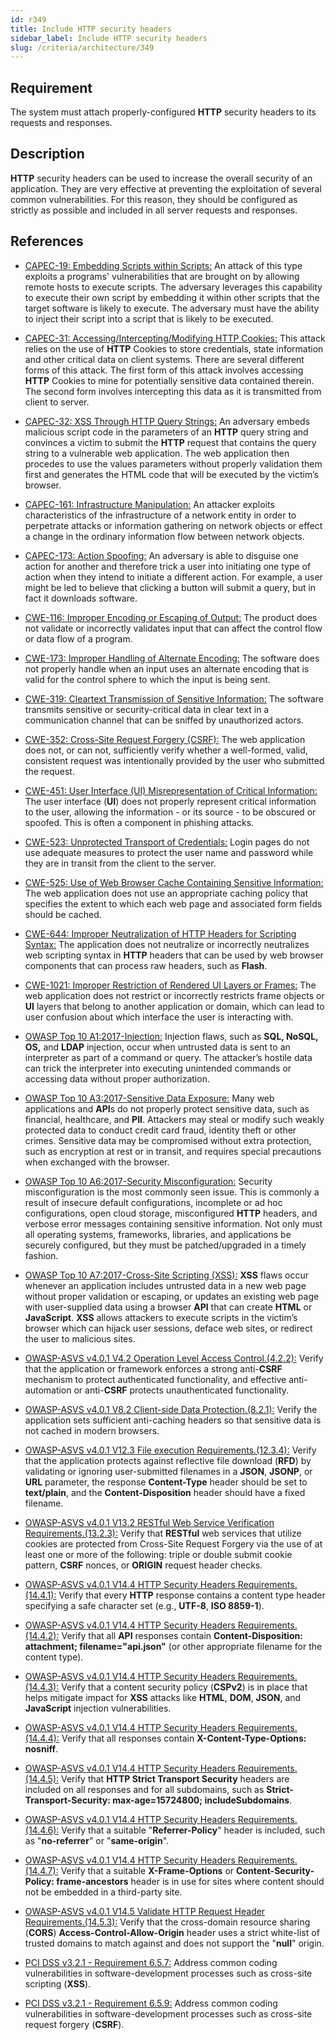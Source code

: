 ```yaml
---
id: r349
title: Include HTTP security headers
sidebar_label: Include HTTP security headers
slug: /criteria/architecture/349
---
```


## Requirement

The system must attach properly-configured
**HTTP** security headers
to its requests and responses.

## Description

**HTTP** security headers can be used
to increase the overall security of an application.
They are very effective
at preventing the exploitation
of several common vulnerabilities.
For this reason,
they should be configured
as strictly as possible
and included in all server requests
and responses.

## References

- [CAPEC-19: Embedding Scripts within Scripts:](https://capec.mitre.org/data/definitions/19.html)
An attack of this type exploits a programs' vulnerabilities
that are brought on by allowing remote hosts
to execute scripts.
The adversary leverages this capability
to execute their own script
by embedding it within other scripts
that the target software is likely to execute.
The adversary must have the ability to inject their script
into a script that is likely to be executed.

- [CAPEC-31: Accessing/Intercepting/Modifying HTTP Cookies:](https://capec.mitre.org/data/definitions/31.html)
This attack relies on the use of **HTTP** Cookies
to store credentials,
state information
and other critical data on client systems.
There are several different forms of this attack.
The first form of this attack
involves accessing **HTTP** Cookies
to mine for potentially sensitive data
contained therein.
The second form involves
intercepting this data
as it is transmitted from client to server.

- [CAPEC-32: XSS Through HTTP Query Strings:](https://capec.mitre.org/data/definitions/32.html)
An adversary embeds malicious script code
in the parameters of an **HTTP** query string
and convinces a victim
to submit the **HTTP** request that contains the query string
to a vulnerable web application.
The web application then procedes
to use the values parameters
without properly validation them first
and generates the HTML code
that will be executed by the victim’s browser.

- [CAPEC-161: Infrastructure Manipulation:](https://capec.mitre.org/data/definitions/161.html)
An attacker exploits characteristics
of the infrastructure of a network entity
in order to perpetrate attacks
or information gathering on network objects
or effect a change in the ordinary information flow
between network objects.

- [CAPEC-173: Action Spoofing:](https://capec.mitre.org/data/definitions/173.html)
An adversary is able to
disguise one action for another
and therefore trick a user into initiating one type of action
when they intend to initiate a different action.
For example,
a user might be led to believe that clicking a button
will submit a query,
but in fact it downloads software.

- [CWE-116: Improper Encoding or Escaping of Output:](https://cwe.mitre.org/data/definitions/116.html)
The product does not validate
or incorrectly validates input
that can affect the control flow
or data flow of a program.

- [CWE-173: Improper Handling of Alternate Encoding:](https://cwe.mitre.org/data/definitions/173.html)
The software does not properly handle
when an input uses an alternate encoding
that is valid for the control sphere
to which the input is being sent.

- [CWE-319: Cleartext Transmission of Sensitive Information:](https://cwe.mitre.org/data/definitions/319.html)
The software transmits sensitive
or security-critical data in clear text
in a communication channel that
can be sniffed by unauthorized actors.

- [CWE-352: Cross-Site Request Forgery (CSRF):](https://cwe.mitre.org/data/definitions/352.html)
The web application does not,
or can not,
sufficiently verify whether a well-formed, valid, 
consistent request was intentionally provided
by the user who submitted the request.

- [CWE-451: User Interface (UI) Misrepresentation of Critical Information:](https://cwe.mitre.org/data/definitions/451.html)
The user interface (**UI**)
does not properly represent critical information to the user,
allowing the information - or its source -
to be obscured or spoofed.
This is often a component in phishing attacks.

- [CWE-523: Unprotected Transport of Credentials:](https://cwe.mitre.org/data/definitions/523.html)
Login pages do not use adequate measures
to protect the user name and password
while they are in transit
from the client to the server.

- [CWE-525: Use of Web Browser Cache Containing Sensitive Information:](https://cwe.mitre.org/data/definitions/525.html)
The web application
does not use an appropriate caching policy
that specifies the extent to which each web page
and associated form fields should be cached.

- [CWE-644: Improper Neutralization of HTTP Headers for Scripting Syntax:](https://cwe.mitre.org/data/definitions/644.html)
The application does not neutralize
or incorrectly neutralizes web scripting syntax
in **HTTP** headers
that can be used by web browser components
that can process raw headers,
such as **Flash**.

- [CWE-1021: Improper Restriction of Rendered UI Layers or Frames:](https://cwe.mitre.org/data/definitions/1021.html)
The web application
does not restrict or incorrectly restricts frame objects
or **UI** layers that belong
to another application or domain,
which can lead to user confusion
about which interface
the user is interacting with.

- [OWASP Top 10 A1:2017-Injection:](https://owasp.org/www-project-top-ten/OWASP_Top_Ten_2017/Top_10-2017_A1-Injection)
Injection flaws,
such as **SQL, NoSQL, OS,** and **LDAP** injection,
occur when untrusted data is sent
to an interpreter
as part of a command or query.
The attacker’s hostile data
can trick the interpreter
into executing unintended commands
or accessing data
without proper authorization.

- [OWASP Top 10 A3:2017-Sensitive Data Exposure:](https://owasp.org/www-project-top-ten/OWASP_Top_Ten_2017/Top_10-2017_A3-Sensitive_Data_Exposure)
Many web applications and **API**s
do not properly protect sensitive data,
such as financial, healthcare, and **PII**.
Attackers may steal or modify
such weakly protected data
to conduct credit card fraud,
identity theft or other crimes.
Sensitive data may be compromised
without extra protection,
such as encryption at rest or in transit,
and requires special precautions
when exchanged with the browser.

- [OWASP Top 10 A6:2017-Security Misconfiguration:](https://owasp.org/www-project-top-ten/OWASP_Top_Ten_2017/Top_10-2017_A6-Security_Misconfiguration)
Security misconfiguration
is the most commonly seen issue.
This is commonly a result of insecure default configurations,
incomplete or ad hoc configurations,
open cloud storage,
misconfigured **HTTP** headers,
and verbose error messages
containing sensitive information.
Not only must all operating systems,
frameworks, libraries,
and applications be securely configured,
but they must be patched/upgraded in a timely fashion.

- [OWASP Top 10 A7:2017-Cross-Site Scripting (XSS):](https://owasp.org/www-project-top-ten/OWASP_Top_Ten_2017/Top_10-2017_A7-Cross-Site_Scripting_(XSS))
**XSS** flaws occur whenever an application
includes untrusted data
in a new web page without proper validation
or escaping,
or updates an existing web page
with user-supplied data using a browser **API**
that can create **HTML** or **JavaScript**.
**XSS** allows attackers
to execute scripts in the victim’s browser
which can hijack user sessions,
deface web sites,
or redirect the user to malicious sites.

- [OWASP-ASVS v4.0.1 V4.2 Operation Level Access Control.(4.2.2):](https://owasp.org/www-pdf-archive/OWASP_Application_Security_Verification_Standard_4.0-en.pdf)
Verify that the application
or framework enforces
a strong anti-**CSRF** mechanism
to protect authenticated functionality,
and effective anti-automation
or anti-**CSRF** protects unauthenticated functionality.

- [OWASP-ASVS v4.0.1 V8.2 Client-side Data Protection.(8.2.1):](https://owasp.org/www-pdf-archive/OWASP_Application_Security_Verification_Standard_4.0-en.pdf)
Verify the application
sets sufficient anti-caching headers
so that sensitive data is not cached
in modern browsers.

- [OWASP-ASVS v4.0.1 V12.3 File execution Requirements.(12.3.4):](https://owasp.org/www-pdf-archive/OWASP_Application_Security_Verification_Standard_4.0-en.pdf)
Verify that the application protects
against reflective file download (**RFD**)
by validating or ignoring user-submitted filenames in a **JSON**,
**JSONP**, or **URL** parameter,
the response **Content-Type** header should be set
to **text/plain**,
and the **Content-Disposition** header
should have a fixed filename.

- [OWASP-ASVS v4.0.1 V13.2 RESTful Web Service Verification Requirements.(13.2.3):](https://owasp.org/www-pdf-archive/OWASP_Application_Security_Verification_Standard_4.0-en.pdf)
Verify that **RESTful** web services
that utilize cookies are protected
from Cross-Site Request Forgery via the use of at least one
or more of the following:
triple or double submit cookie pattern,
**CSRF** nonces,
or **ORIGIN** request header checks.

- [OWASP-ASVS v4.0.1 V14.4 HTTP Security Headers Requirements.(14.4.1):](https://owasp.org/www-pdf-archive/OWASP_Application_Security_Verification_Standard_4.0-en.pdf)
Verify that every **HTTP** response
contains a content type header
specifying a safe character set
(e.g., **UTF-8**, **ISO 8859-1**).

- [OWASP-ASVS v4.0.1 V14.4 HTTP Security Headers Requirements.(14.4.2):](https://owasp.org/www-pdf-archive/OWASP_Application_Security_Verification_Standard_4.0-en.pdf)
Verify that all **API** responses
contain **Content-Disposition: attachment; filename="api.json"**
(or other appropriate filename
for the content type).

- [OWASP-ASVS v4.0.1 V14.4 HTTP Security Headers Requirements.(14.4.3):](https://owasp.org/www-pdf-archive/OWASP_Application_Security_Verification_Standard_4.0-en.pdf)
Verify that a content security policy (**CSPv2**)
is in place that helps mitigate impact
for **XSS** attacks like
**HTML**, **DOM**, **JSON**,
and **JavaScript** injection vulnerabilities.

- [OWASP-ASVS v4.0.1 V14.4 HTTP Security Headers Requirements.(14.4.4):](https://owasp.org/www-pdf-archive/OWASP_Application_Security_Verification_Standard_4.0-en.pdf)
Verify that all responses
contain **X-Content-Type-Options: nosniff**.

- [OWASP-ASVS v4.0.1 V14.4 HTTP Security Headers Requirements.(14.4.5):](https://owasp.org/www-pdf-archive/OWASP_Application_Security_Verification_Standard_4.0-en.pdf)
Verify that **HTTP Strict Transport Security** headers
are included on all responses and for all subdomains,
such as **Strict-Transport-Security: max-age=15724800; includeSubdomains**.

- [OWASP-ASVS v4.0.1 V14.4 HTTP Security Headers Requirements.(14.4.6):](https://owasp.org/www-pdf-archive/OWASP_Application_Security_Verification_Standard_4.0-en.pdf)
Verify that a suitable "**Referrer-Policy**" header
is included,
such as "**no-referrer**" or "**same-origin**".

- [OWASP-ASVS v4.0.1 V14.4 HTTP Security Headers Requirements.(14.4.7):](https://owasp.org/www-pdf-archive/OWASP_Application_Security_Verification_Standard_4.0-en.pdf)
Verify that a suitable **X-Frame-Options** or
**Content-Security-Policy: frame-ancestors** header
is in use for sites
where content should not be embedded
in a third-party site.

- [OWASP-ASVS v4.0.1 V14.5 Validate HTTP Request Header Requirements.(14.5.3):](https://owasp.org/www-pdf-archive/OWASP_Application_Security_Verification_Standard_4.0-en.pdf)
Verify that the cross-domain resource sharing (**CORS**)
**Access-Control-Allow-Origin** header
uses a strict white-list
of trusted domains to match against
and does not support the "**null**" origin.

- [PCI DSS v3.2.1 - Requirement 6.5.7:](https://www.pcisecuritystandards.org/documents/PCI_DSS_v3-2-1.pdf)
Address common coding vulnerabilities
in software-development processes
such as cross-site scripting (**XSS**).

- [PCI DSS v3.2.1 - Requirement 6.5.9:](https://www.pcisecuritystandards.org/documents/PCI_DSS_v3-2-1.pdf)
Address common coding vulnerabilities
in software-development processes
such as cross-site request forgery (**CSRF**).
